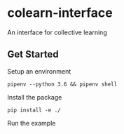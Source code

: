# colearn-interface

An interface for collective learning

## Get Started

Setup an environment

`pipenv --python 3.6 && pipenv shell`

Install the package

`pip install -e ./`

Run the example
